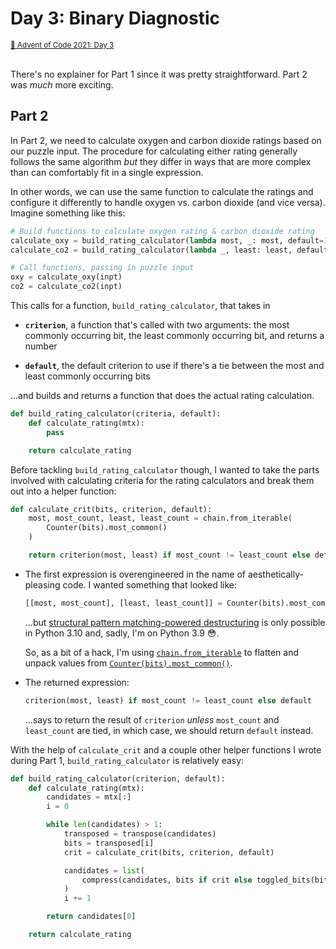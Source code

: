 # Day 3: Binary Diagnostic

<sup>
  <a href="https://adventofcode.com/2021/day/3">🔗 Advent of Code 2021: Day 3</a>
</sup><br><br>

There's no explainer for Part 1 since it was pretty straightforward. Part 2 was *much*
more exciting.

## Part 2

In Part 2, we need to calculate oxygen and carbon dioxide ratings based on our puzzle
input. The procedure for calculating either rating generally follows the same algorithm
*but* they differ in ways that are more complex than can comfortably fit in a single expression.

In other words, we can use the same function to calculate the ratings and configure it
differently to handle oxygen vs. carbon dioxide (and vice versa). Imagine something like this:

```python
# Build functions to calculate oxygen rating & carbon dioxide rating
calculate_oxy = build_rating_calculator(lambda most, _: most, default=1)
calculate_co2 = build_rating_calculator(lambda _, least: least, default=0)

# Call functions, passing in puzzle input
oxy = calculate_oxy(inpt)
co2 = calculate_co2(inpt)
```

This calls for a function, `build_rating_calculator`, that takes in

- **`criterion`**, a function that's called with two arguments: the most commonly
  occurring bit, the least commonly occurring bit, and returns a number

- **`default`**, the default criterion to use if there's a tie between the most and least
  commonly occurring bits

...and builds and returns a function that does the actual rating calculation.

```python
def build_rating_calculator(criteria, default):
    def calculate_rating(mtx):
        pass

    return calculate_rating
```

Before tackling `build_rating_calculator` though, I wanted to take the parts involved
with calculating criteria for the rating calculators and break them out into a helper
function:

```python
def calculate_crit(bits, criterion, default):
    most, most_count, least, least_count = chain.from_iterable(
        Counter(bits).most_common()
    )

    return criterion(most, least) if most_count != least_count else default
```

- The first expression is overengineered in the name of aesthetically-pleasing code.
  I wanted something that looked like:

  ```python
  [[most, most_count], [least, least_count]] = Counter(bits).most_common()
  ```

  ...but [structural pattern matching-powered
  destructuring](https://www.python.org/dev/peps/pep-0622/) is only possible in Python
  3.10 and, sadly, I'm on Python 3.9 😳.

  So, as a bit of a hack, I'm using [`chain.from_iterable`](https://docs.python.org/3/library/itertools.html?highlight=chain#itertools.chain.from_iterable) to flatten and unpack values
  from
  [`Counter(bits).most_common()`](https://docs.python.org/3/library/collections.html?highlight=counter#collections.Counter.most_common).
- The returned expression:
  ```python
  criterion(most, least) if most_count != least_count else default
  ```
  ...says to return the result of `criterion` *unless* `most_count` and `least_count` are
  tied, in which case, we should return `default` instead.

With the help of `calculate_crit` and a couple other helper functions I wrote during Part
1, `build_rating_calculator` is relatively easy:

```python
def build_rating_calculator(criterion, default):
    def calculate_rating(mtx):
        candidates = mtx[:]
        i = 0

        while len(candidates) > 1:
            transposed = transpose(candidates)
            bits = transposed[i]
            crit = calculate_crit(bits, criterion, default)

            candidates = list(
                compress(candidates, bits if crit else toggled_bits(bits))
            )
            i += 1

        return candidates[0]

    return calculate_rating
```